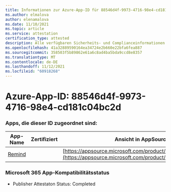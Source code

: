```yaml
---
title: Informationen zur Azure-App-ID für 88546d4f-9973-4716-98e4-cd181c04bc2d
ms.author: elmalova
author: elenamalova
ms.date: 11/10/2021
ms.topic: article
ms.service: attestation
certification_type: attested
description: Alle verfügbaren Sicherheits- und Complianceinformationen für 88546d4f-9973-4716-98e4-cd181c04bc2d.
ms.openlocfilehash: 41a32889590164ea34724e2b660e22bfa6fea887
ms.sourcegitcommit: 358503f5b89862e61a6c8ad4ba5bda9ccd8e8357
ms.translationtype: MT
ms.contentlocale: de-DE
ms.lasthandoff: 11/12/2021
ms.locfileid: "60918268"
---
```

# <a name="azure-app-id-88546d4f-9973-4716-98e4-cd181c04bc2d"></a>Azure-App-ID: 88546d4f-9973-4716-98e4-cd181c04bc2d


### <a name="apps-associated-with-this-id"></a>Apps, die dieser ID zugeordnet sind:
| **App-Name** | **Zertifiziert** | **Ansicht in AppSource** |
|--------------|---------------|-----------------------|
| [Remind](https://docs.microsoft.com/microsoft-365-app-certification/forward/WA200001444) |  | [https://appsource.microsoft.com/product/office/WA200001444](https://appsource.microsoft.com/product/office/WA200001444) |

### <a name="microsoft-365-app-compliance-status"></a>Microsoft 365 App-Kompatibilitätsstatus
- Publisher Attestaton Status: Completed
